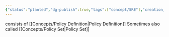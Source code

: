 ```yaml
---
{"status":"planted","dg-publish":true,"tags":["concept/SRE"],"creation_date":"2024-05-02 14:57","permalink":"/concepts/policy-initiative/","dgPassFrontmatter":true}
---
```


consists of [[Concepts/Policy Definition\|Policy Definition]]
Sometimes also called [[Concepts/Policy Set\|Policy Set]]
